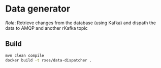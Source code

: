 # Data generator

_Role_: Retrieve changes from the database (using Kafka) and dispath the data to AMQP and another rKafka topic

## Build

```bash
mvn clean compile
docker build -t rxes/data-dispatcher .
```

